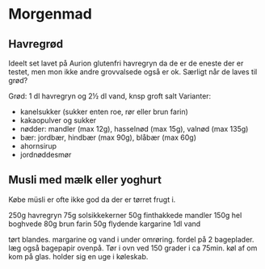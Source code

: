 
# Morgenmad

## Havregrød
Ideelt set lavet på Aurion glutenfri havregryn da de er de eneste der er testet, men mon ikke andre grovvalsede også er ok. Særligt når de laves til grød?

Grød: 1 dl havregryn og 2½ dl vand, knsp groft salt
Varianter:
* kanelsukker (sukker enten roe, rør eller brun farin)
* kakaopulver og sukker
* nødder: mandler (max 12g), hasselnød (max 15g), valnød (max 135g)
* bær: jordbær, hindbær (max 90g), blåbær (max 60g)
* ahornsirup
* jordnøddesmør

## Musli med mælk eller yoghurt
Købe müsli er ofte ikke god da der er tørret frugt i.

250g havregryn
75g solsikkekerner
50g finthakkede mandler
150g hel boghvede
80g brun farin
50g flydende kargarine
1dl vand

tørt blandes. margarine og vand i under omrøring. fordel på 2 bageplader. læg også bagepapir ovenpå. Tør i ovn ved 150 grader i ca 75min. køl af om kom på glas. holder sig en uge i køleskab.
